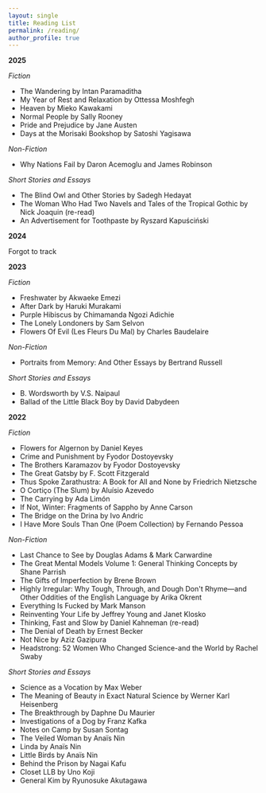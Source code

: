 ```yaml
---
layout: single
title: Reading List
permalink: /reading/
author_profile: true
---
```

**2025**

*Fiction*

- The Wandering by Intan Paramaditha
- My Year of Rest and Relaxation by Ottessa Moshfegh
- Heaven by Mieko Kawakami
- Normal People by Sally Rooney
- Pride and Prejudice by Jane Austen
- Days at the Morisaki Bookshop by Satoshi Yagisawa

*Non-Fiction*

- Why Nations Fail by Daron Acemoglu and James Robinson

*Short Stories and Essays*

- The Blind Owl and Other Stories by Sadegh Hedayat
- The Woman Who Had Two Navels and Tales of the Tropical Gothic by Nick Joaquin (re-read)
- An Advertisement for Toothpaste by Ryszard Kapuściński

**2024**

Forgot to track

**2023**

*Fiction*

- Freshwater by Akwaeke Emezi
- After Dark by Haruki Murakami
- Purple Hibiscus by Chimamanda Ngozi Adichie
- The Lonely Londoners by Sam Selvon
- Flowers Of Evil (Les Fleurs Du Mal) by Charles Baudelaire 

*Non-Fiction*

- Portraits from Memory: And Other Essays by Bertrand Russell

*Short Stories and Essays*

- B. Wordsworth by V.S. Naipaul
- Ballad of the Little Black Boy by David Dabydeen

**2022**

*Fiction*

- Flowers for Algernon by Daniel Keyes
- Crime and Punishment by Fyodor Dostoyevsky
- The Brothers Karamazov by Fyodor Dostoyevsky
- The Great Gatsby by F. Scott Fitzgerald
- Thus Spoke Zarathustra: A Book for All and None by Friedrich Nietzsche
- O Cortiço (The Slum) by Aluísio Azevedo
- The Carrying by Ada Limón
- If Not, Winter: Fragments of Sappho by Anne Carson
- The Bridge on the Drina by Ivo Andric
- I Have More Souls Than One (Poem Collection) by Fernando Pessoa

*Non-Fiction*

- Last Chance to See by Douglas Adams & Mark Carwardine
- The Great Mental Models Volume 1: General Thinking Concepts by Shane Parrish
- The Gifts of Imperfection by Brene Brown
- Highly Irregular: Why Tough, Through, and Dough Don't Rhyme—and Other Oddities of the English Language by Arika Okrent
- Everything Is Fucked by Mark Manson
- Reinventing Your Life by Jeffrey Young and Janet Klosko
- Thinking, Fast and Slow by Daniel Kahneman (re-read)
- The Denial of Death by Ernest Becker
- Not Nice by Aziz Gazipura
- Headstrong: 52 Women Who Changed Science-and the World by Rachel Swaby

*Short Stories and Essays*

- Science as a Vocation by Max Weber
- The Meaning of Beauty in Exact Natural Science by Werner Karl Heisenberg
- The Breakthrough by Daphne Du Maurier
- Investigations of a Dog by Franz Kafka
- Notes on Camp by Susan Sontag
- The Veiled Woman by Anaïs Nin
- Linda by Anaïs Nin
- Little Birds by Anaïs Nin
- Behind the Prison by Nagai Kafu
- Closet LLB by Uno Koji
- General Kim by Ryunosuke Akutagawa
